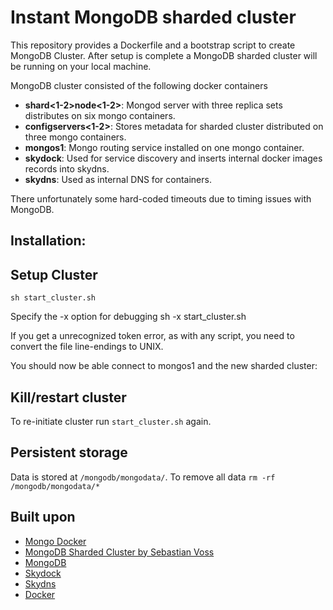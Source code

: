 # Instant MongoDB sharded cluster
This repository provides a Dockerfile and a bootstrap script to create MongoDB Cluster. After setup is complete a MongoDB sharded cluster will be running on your local machine.

MongoDB cluster consisted of the following docker containers

 - **shard<1-2>node<1-2>**: Mongod server with three replica sets distributes on six mongo containers.
 - **configservers<1-2>**: Stores metadata for sharded cluster distributed on three mongo containers.
 - **mongos1**:	Mongo routing service installed on one mongo container.
 - **skydock**:	Used for service discovery and inserts internal docker images records into skydns.
 - **skydns**: Used as internal DNS for containers.

There unfortunately some hard-coded timeouts due to timing issues with MongoDB.

## Installation:

## Setup Cluster
	sh start_cluster.sh
Specify the -x option for debugging
	sh -x start_cluster.sh
	
If you get a unrecognized token error, as with any script, you need to convert the file line-endings to UNIX.

You should now be able connect to mongos1 and the new sharded cluster:

## Kill/restart cluster
To re-initiate cluster run `start_cluster.sh` again. 

## Persistent storage
Data is stored at `/mongodb/mongodata/`. To remove all data `rm -rf /mongodb/mongodata/*`

## Built upon
 - [Mongo Docker](https://github.com/jacksoncage/mongo-docker/)
 - [MongoDB Sharded Cluster by Sebastian Voss](https://github.com/sebastianvoss/docker)
 - [MongoDB](http://www.mongodb.org/)
 - [Skydock](https://github.com/crosbymichael/skydock)
 - [Skydns](https://github.com/skynetservices/skydns)
 - [Docker](https://github.com/dotcloud/docker/)
